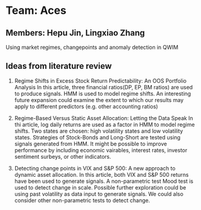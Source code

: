 # Team: Aces
## Members: Hepu Jin, Lingxiao Zhang
Using market regimes, changepoints and anomaly detection in QWIM

## Ideas from literature review
1. Regime Shifts in Excess Stock Return Predictability: An OOS Portfolio Analysis
   In this article, three financial ratios(DP, EP, BM ratios) are used to produce signals. HMM is used to model regime shifts. An
   interesting future expansion could examine the extent to which our results may apply to different predictors (e.g. other accounting
   ratios)
 
2. Regime-Based Versus Static Asset Allocation: Letting the Data Speak
   In thi article, log daily returns are used as a factor in HMM to model regime shifts. Two states are chosen: high volatility states and 
   low volatility states. Strategies of Stock-Bonds and Long-Short are tested using signals generated from HMM. It might be possible to
   improve performance by including economic vairables, interest rates, investor sentiment surbeys, or other indicators.

3. Detecting change points in VIX and S&P 500: A new approach to dynamic asset allocation.
   In this article, both VIX and S&P 500 returns have been used to generate signals. A non-parametric test Mood test is used to detect 
   change in scale. Possible further exploration could be using past volatility as data input to generate signals. We could also consider
   other non-parametric tests to detect change.
